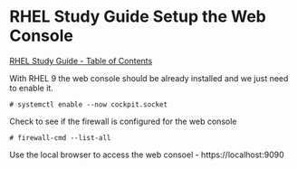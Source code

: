 # RHEL Study Guide Setup the Web Console

[RHEL Study Guide - Table of Contents](https://github.com/pslucas0212/RHEL-Study-Guide)


With RHEL 9 the web console should be already installed and we just need to enable it.
```
# systemctl enable --now cockpit.socket
```
Check to see if the firewall is configured for the web console
```
# firewall-cmd --list-all
```

Use the local browser to access the web consoel - https://localhost:9090
